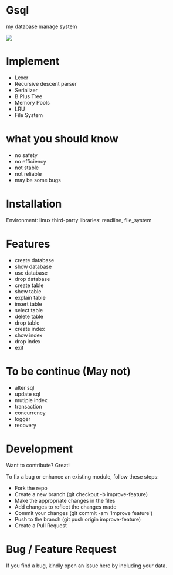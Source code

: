 # Gsql

my database manage system

![](screenshot/show.gif)

# Implement
- Lexer
- Recursive descent parser
- Serializer
- B Plus Tree
- Memory Pools
- LRU
- File System

# what you should know
- no safety
- no efficiency
- not stable
- not reliable
- may be some bugs

# Installation
Environment: linux
third-party libraries: readline, file_system

# Features
-  create database
- show database
- use database
- drop database
- create table
- show table
- explain table
- insert table
- select table
- delete table
- drop table
- create index
- show index
- drop index
- exit

# To be continue (May not)
- alter sql
- update sql
- mutiple index
- transaction
- concurrency
- logger
- recovery

# Development
Want to contribute? Great!

To fix a bug or enhance an existing module, follow these steps:

- Fork the repo
- Create a new branch (git checkout -b improve-feature)
- Make the appropriate changes in the files
- Add changes to reflect the changes made
- Commit your changes (git commit -am 'Improve feature')
- Push to the branch (git push origin improve-feature)
- Create a Pull Request
 
# Bug / Feature Request
If you find a bug, kindly open an issue here by including your data.

